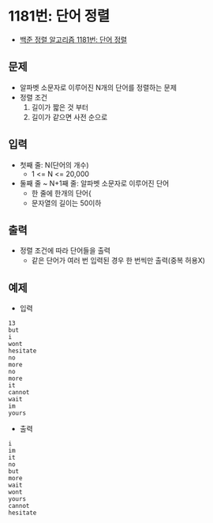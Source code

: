 # 1181번: 단어 정렬
- [백준 정렬 알고리즘 1181번: 단어 정렬](https://www.acmicpc.net/problem/1181)

## 문제
- 알파벳 소문자로 이루어진 N개의 단어를 정렬하는 문제
- 정렬 조건
  1. 길이가 짧은 것 부터
  2. 길이가 같으면 사전 순으로

## 입력
- 첫째 줄: N(단어의 개수)
  - 1 <= N <= 20,000
- 둘째 줄 ~ N+1째 줄: 알파벳 소문자로 이루어진 단어
  - 한 줄에 한개의 단어{
  - 문자열의 길이는 50이하

## 출력
- 정렬 조건에 따라 단어들을 출력
  - 같은 단어가 여러 번 입력된 경우 한 번씩만 출력(중복 허용X)

## 예제
- 입력
```text
13
but
i
wont
hesitate
no
more
no
more
it
cannot
wait
im
yours
```
- 출력
```text
i
im
it
no
but
more
wait
wont
yours
cannot
hesitate
```
